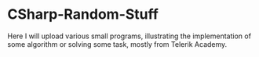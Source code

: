 CSharp-Random-Stuff
===================
Here I will upload various small programs, illustrating the implementation of some algorithm or solving some task, 
mostly from Telerik Academy.
